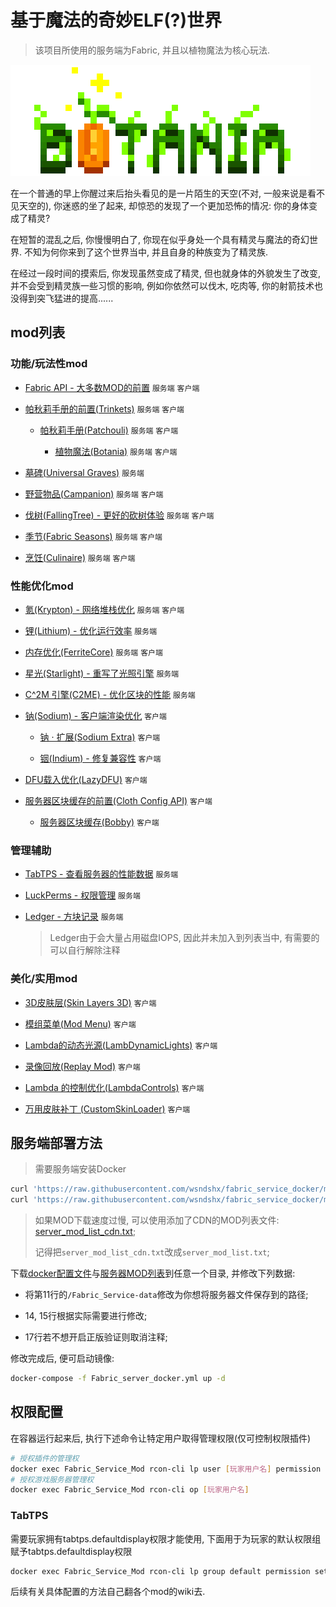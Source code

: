 # 基于魔法的奇妙ELF(?)世界

>该项目所使用的服务端为Fabric, 并且以植物魔法为核心玩法.

![/637416773599398779 (2)](image/一个图片.png)

在一个普通的早上你醒过来后抬头看见的是一片陌生的天空(不对, 一般来说是看不见天空的), 你迷惑的坐了起来, 却惊恐的发现了一个更加恐怖的情况: 你的身体变成了精灵?

在短暂的混乱之后, 你慢慢明白了, 你现在似乎身处一个具有精灵与魔法的奇幻世界. 不知为何你来到了这个世界当中, 并且自身的种族变为了精灵族.

在经过一段时间的摸索后, 你发现虽然变成了精灵, 但也就身体的外貌发生了改变, 并不会受到精灵族一些习惯的影响, 例如你依然可以伐木, 吃肉等, 你的射箭技术也没得到突飞猛进的提高......

## mod列表

### 功能/玩法性mod

- [Fabric API - 大多数MOD的前置](https://www.mcmod.cn/class/3124.html) `服务端` `客户端`

- [帕秋莉手册的前置(Trinkets)](https://www.mcmod.cn/class/3985.html) `服务端` `客户端`

    - [帕秋莉手册(Patchouli)](https://www.mcmod.cn/class/1388.html) `服务端` `客户端`

        - [植物魔法(Botania)](https://www.mcmod.cn/class/332.html) `服务端` `客户端`

- [墓碑(Universal Graves)](https://www.mcmod.cn/class/5082.html) `服务端`

- [野营物品(Campanion)](https://www.mcmod.cn/class/2852.html) `服务端` `客户端`

- [伐树(FallingTree) - 更好的砍树体验](https://www.modrinth.com/mod/fallingtree) `服务端` `客户端`

- [季节(Fabric Seasons)](https://www.modrinth.com/mod/fabric-seasons) `服务端` `客户端`

- [烹饪(Culinaire)](https://www.mcmod.cn/class/2943.html) `服务端` `客户端`

### 性能优化mod

- [氪(Krypton) - 网络堆栈优化](https://www.modrinth.com/mod/krypton) `服务端` `客户端`

- [锂(Lithium) - 优化运行效率](https://www.modrinth.com/mod/lithium) `服务端`

- [内存优化(FerriteCore)](https://modrinth.com/mod/ferrite-core) `服务端` `客户端`

- [星光(Starlight) - 重写了光照引擎](https://github.com/PaperMC/Starlight) `服务端`

- [C^2M 引擎(C2ME) - 优化区块的性能](https://www.mcmod.cn/class/3511.html) `服务端`

- [钠(Sodium) - 客户端渲染优化](https://github.com/CaffeineMC/sodium-fabric) `客户端`

    - [钠 · 扩展(Sodium Extra)](https://www.modrinth.com/mod/sodium-extra) `客户端`

    - [铟(Indium) - 修复兼容性](https://www.mcmod.cn/class/3413.html) `客户端`

- [DFU载入优化(LazyDFU)](https://www.mcmod.cn/class/3407.html) `客户端`

- [服务器区块缓存的前置(Cloth Config API)](https://www.mcmod.cn/class/2346.html) `客户端`

    - [服务器区块缓存(Bobby)](https://www.mcmod.cn/class/5291.html) `客户端`

### 管理辅助

- [TabTPS - 查看服务器的性能数据](https://www.mcmod.cn/class/4089.html) `服务端`

- [LuckPerms - 权限管理](https://www.mcmod.cn/class/5192.html) `服务端`

- [Ledger - 方块记录](https://www.mcmod.cn/class/5389.html) `服务端`

    >Ledger由于会大量占用磁盘IOPS, 因此并未加入到列表当中, 有需要的可以自行解除注释

### 美化/实用mod

- [3D皮肤层(Skin Layers 3D)](https://www.mcmod.cn/class/4618.html) `客户端`

- [模组菜单(Mod Menu)](https://www.mcmod.cn/class/1675.html) `客户端`

- [Lambda的动态光源(LambDynamicLights)](https://www.mcmod.cn/class/2954.html) `客户端`

- [录像回放(Replay Mod)](https://www.mcmod.cn/class/1203.html) `客户端`

- [Lambda 的控制优化(LambdaControls)](https://www.mcmod.cn/class/5453.html) `客户端`

- [万用皮肤补丁 (CustomSkinLoader)](https://www.mcmod.cn/class/883.html) `客户端`

## 服务端部署方法

>需要服务端安装Docker

```bash
curl 'https://raw.githubusercontent.com/wsndshx/fabric_service_docker/master/Fabric_server_docker.yml' -o Fabric_server_docker.yml
curl 'https://raw.githubusercontent.com/wsndshx/fabric_service_docker/master/server_mod_list.txt' -o server_mod_list.txt
```

>如果MOD下载速度过慢, 可以使用添加了CDN的MOD列表文件: [server_mod_list_cdn.txt](https://raw.fastgit.org/wsndshx/fabric_service_docker/master/server_mod_list_cdn.txt); 
>
>记得把`server_mod_list_cdn.txt`改成`server_mod_list.txt`;

下载[docker配置文件](https://raw.githubusercontent.com/wsndshx/fabric_service_docker/master/Fabric_server_docker.yml)与[服务器MOD列表](https://raw.githubusercontent.com/wsndshx/fabric_service_docker/master/server_mod_list.txt)到任意一个目录, 并修改下列数据:

- 将第11行的`/Fabric_Service-data`修改为你想将服务器文件保存到的路径;

- 14, 15行根据实际需要进行修改;

- 17行若不想开启正版验证则取消注释;

修改完成后, 便可启动镜像: 
```bash
docker-compose -f Fabric_server_docker.yml up -d
```

## 权限配置

在容器运行起来后, 执行下述命令让特定用户取得管理权限(仅可控制权限插件)

```bash
# 授权插件的管理权
docker exec Fabric_Service_Mod rcon-cli lp user [玩家用户名] permission set luckperms.* true
# 授权游戏服务器管理权
docker exec Fabric_Service_Mod rcon-cli op [玩家用户名]
```

### TabTPS

需要玩家拥有tabtps.defaultdisplay权限才能使用, 下面用于为玩家的默认权限组赋予tabtps.defaultdisplay权限
```bash
docker exec Fabric_Service_Mod rcon-cli lp group default permission set tabtps.defaultdisplay true
```

后续有关具体配置的方法自己翻各个mod的wiki去.